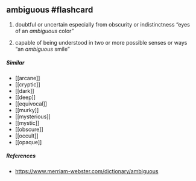 ## ambiguous #flashcard 
1. doubtful or uncertain especially from obscurity or indistinctness
	 “eyes of an _ambiguous_ color”

2. capable of being understood in two or more possible senses or ways
	“an _ambiguous_ smile”

##### Similar
-   [[arcane]]
-   [[cryptic]]
-   [[dark]]
-   [[deep]]
-   [[equivocal]]
-   [[murky]]
-   [[mysterious]]
-   [[mystic]]
-   [[obscure]]
-   [[occult]]
-   [[opaque]]

##### References
- https://www.merriam-webster.com/dictionary/ambiguous